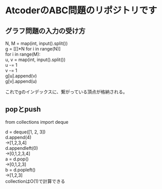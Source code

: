 # AtcoderのABC問題のリポジトリです

## グラフ問題の入力の受け方
N, M = map(int, input().split())  
g = [[]*N for i in range(N)]  
for i in range(M):  
    u, v = map(int, input().split())  
    u -= 1  
    v -= 1  
    g[u].append(v)  
    g[v].append(u)  

これでgのインデックスに、繋がっている頂点が格納される。

## popとpush
from collections import deque  

d = deque([1, 2, 3])  
d.append(4)  
->[1,2,3,4]   
d.appendleft(0)  
->[0,1,2,3,4]  
a = d.pop()  
->[0,1,2,3]  
b = d.popleft()  
->[1,2,3]  
collectionはO(1)で計算できる